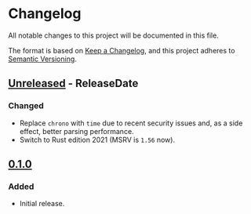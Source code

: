<!-- markdownlint-disable MD024 -->

# Changelog

All notable changes to this project will be documented in this file.

The format is based on [Keep a Changelog](https://keepachangelog.com/en/1.0.0/),
and this project adheres to [Semantic Versioning](https://semver.org/spec/v2.0.0.html).

## [Unreleased] - ReleaseDate

### Changed

- Replace `chrono` with `time` due to recent security issues and, as a side effect, better parsing
  performance.
- Switch to Rust edition 2021 (MSRV is `1.56` now).

## [0.1.0]

### Added

- Initial release.

[Unreleased]: https://github.com/dnaka91/chronver/compare/v0.1.0...HEAD
[0.1.0]: https://github.com/dnaka91/chronver/releases/tag/v0.1.0
